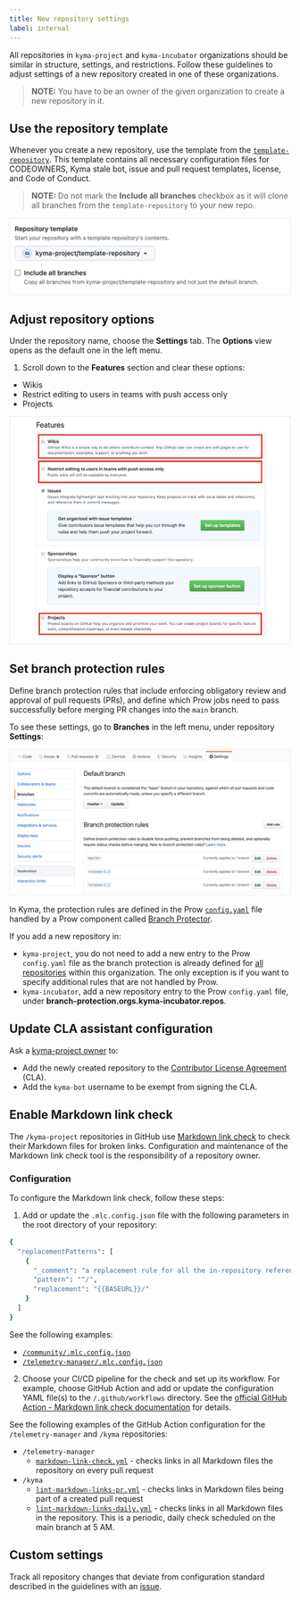 ```yaml
---
title: New repository settings
label: internal
---
```


All repositories in `kyma-project` and `kyma-incubator` organizations should be similar in structure, settings, and restrictions. Follow these guidelines to adjust settings of a new repository created in one of these organizations.

> **NOTE:** You have to be an owner of the given organization to create a new repository in it.

## Use the repository template

Whenever you create a new repository, use the template from the [`template-repository`](https://github.com/kyma-project/template-repository). This template contains all necessary configuration files for CODEOWNERS, Kyma stale bot, issue and pull request templates, license, and Code of Conduct.

> **NOTE:** Do not mark the **Include all branches** checkbox as it will clone all branches from the `template-repository` to your new repo.

![Template](./assets/template.png)

## Adjust repository options

Under the repository name, choose the **Settings** tab. The **Options** view opens as the default one in the left menu.

1. Scroll down to the **Features** section and clear these options:
- Wikis
- Restrict editing to users in teams with push access only
- Projects

![Features](./assets/features.png)

## Set branch protection rules

Define branch protection rules that include enforcing obligatory review and approval of pull requests (PRs), and define which Prow jobs need to pass successfully before merging PR changes into the `main` branch.

To see these settings, go to **Branches** in the left menu, under repository **Settings**:

![Branch protection rules](./assets/branch-protection-rules.png)

In Kyma, the protection rules are defined in the Prow [`config.yaml`](https://github.com/kyma-project/test-infra/blob/main/prow/config.yaml) file handled by a Prow component called [Branch Protector](https://github.com/kyma-project/test-infra/blob/main/docs/prow/prow-architecture.md#branch-protector).

If you add a new repository in:
- `kyma-project`, you do not need to add a new entry to the Prow `config.yaml` file as the branch protection is already defined for [all repositories](https://github.com/kyma-project/test-infra/blob/main/prow/config.yaml#L380) within this organization. The only exception is if you want to specify additional rules that are not handled by Prow.
- `kyma-incubator`, add a new repository entry to the Prow `config.yaml` file, under **branch-protection.orgs.kyma-incubator.repos**.

## Update CLA assistant configuration

Ask a [kyma-project owner](https://github.com/orgs/kyma-project/people) to:
- Add the newly created repository to the [Contributor License Agreement](https://cla-assistant.io/) (CLA).
- Add the `kyma-bot` username to be exempt from signing the CLA.

## Enable Markdown link check

The `/kyma-project` repositories in GitHub use [Markdown link check](https://github.com/tcort/markdown-link-check) to check their Markdown files for broken links. Configuration and maintenance of the Markdown link check tool is the responsibility of a repository owner.

### Configuration

To configure the Markdown link check, follow these steps:

1. Add or update the `.mlc.config.json` file with the following parameters in the root directory of your repository:

  ```bash
  {
    "replacementPatterns": [
      {
        "_comment": "a replacement rule for all the in-repository references",
        "pattern": "^/",
        "replacement": "{{BASEURL}}/"
      }
    ]
  }
  ```

  See the following examples:
  
  - [`/community/.mlc.config.json`](https://github.com/kyma-project/community/blob/main/.mlc.config.json)
  - [`/telemetry-manager/.mlc.config.json`](https://github.com/kyma-project/telemetry-manager/blob/main/.mlc.config.json)

2. Choose your CI/CD pipeline for the check and set up its workflow. For example, choose GitHub Action and add or update the configuration YAML file(s) to the `/.github/workflows` directory. See the [official GitHub Action - Markdown link check documentation](https://github.com/marketplace/actions/markdown-link-check) for details.

  See the following examples of the GitHub Action configuration for the `/telemetry-manager` and `/kyma` repositories:

  -  `/telemetry-manager`
     - [`markdown-link-check.yml`](https://github.com/kyma-project/telemetry-manager/blob/main/.github/workflows/markdown-link-check.yml) - checks links in all Markdown files the repository on every pull request
  - `/kyma`
     - [`lint-markdown-links-pr.yml`](https://github.com/kyma-project/kyma/blob/main/.github/workflows/lint-markdown-links-pr.yml) - checks links in Markdown files being part of a created pull request
     - [`lint-markdown-links-daily.yml`](https://github.com/kyma-project/kyma/blob/main/.github/workflows/lint-markdown-links-daily.yml) - checks links in all Markdown files in the repository. This is a periodic, daily check scheduled on the main branch at 5 AM.

## Custom settings

Track all repository changes that deviate from configuration standard described in the guidelines with an [issue](https://github.tools.sap/kyma/test-infra/issues/new?assignees=&labels=config-change&template=bug_report.md&title=).
